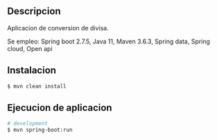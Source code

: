 ## Descripcion
Aplicacion de conversion de divisa.

Se empleo: Spring boot 2.7.5, Java 11, Maven 3.6.3, Spring data, Spring cloud, Open api 

## Instalacion

```bash
$ mvn clean install
```

## Ejecucion de aplicacion

```bash
# development
$ mvn spring-boot:run

```

